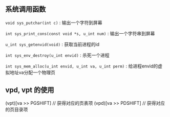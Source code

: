 #

## 系统调用函数

`void sys_putchar(int c)` : 输出一个字符到屏幕

`int sys_print_cons(const void *s, u_int num)` : 输出一个字符串到屏幕

`u_int sys_getenvid(void)` : 获取当前进程的id

`int sys_env_destroy(u_int envid)` : 杀死一个进程

`int sys_mem_alloc(u_int envid, u_int va, u_int perm)` : 给进程envid的虚拟地址va分配一个物理页

## vpd, vpt 的使用

(vpt)[va >> PGSHIFT]       // 获得对应的页表项
(vpd)[va >> PDSHIFT]       // 获得对应的页目录项
